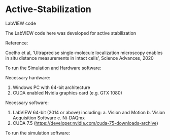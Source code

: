 # Active-Stabilization
LabVIEW code 

The LabVIEW code here was developed for active stabilization

Reference: 

Coelho et al, ‘Ultraprecise single-molecule localization microscopy enables in situ distance measurements in intact cells’, Science Advances, 2020

To run the Simulation and Hardware software:

Necessary hardware:
1.	Windows PC with 64-bit architecture 
2.	CUDA enabled Nvidia graphics card (e.g. GTX 1080)


Necessary software:
1.	LabVIEW 64-bit (2014 or above) including:
  a.	Vision and Motion 
  b.	Vision Acquisition Software
  c.	Ni-DAQmx
2.	CUDA 7.5 (https://developer.nvidia.com/cuda-75-downloads-archive)

To run the simulation software:

